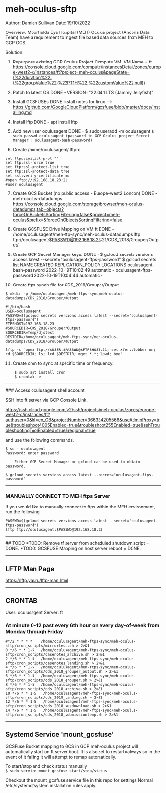 # meh-oculus-sftp

Author: Damien Sullivan
Date: 19/10/2022 

Overview: Moorfields Eye Hospital (MEH) Oculus project (Ancoris Data Team) have a requirement to ingest file based data sources from MEH to GCP GCS.  

Solution: 
1. Repurpose existing GCP Oculus Project Compute VM. VM Name = ft   
https://console.cloud.google.com/compute/instancesDetail/zones/europe-west2-c/instances/ft?project=meh-oculus&pageState=(%22duration%22:(%22groupValue%22:%22PT1H%22,%22customValue%22:null))
    
2. Patch to latest OS 
DONE - VERSION="22.04.1 LTS (Jammy Jellyfish)"

3. Install GCSFUSEs
DONE install notes for linux --> https://github.com/GoogleCloudPlatform/gcsfuse/blob/master/docs/installing.md

4. Install lftp 
DONE - apt install lftp 

5. Add new user oculusagent
DONE - 	$ sudo useradd -m oculusagent
`$ sudo passwd oculusagent (password in GCP Oculus project Secret Manager : oculusagent-bash-password) `

6. Create /home/oculusagent/.lftprc 
	   
```   
set ftps:initial-prot ""
set ftp:ssl-force true
set ftp:ssl-protect-list true
set ftp:ssl-protect-data true
set ssl:verify-certificate no
#open ftp://192.168.18.23:21
#user oculusagent
```

7. Create GCS Bucket (no public access - Europe-west2 London)
DONE - 	meh-oculus-datadumps
https://console.cloud.google.com/storage/browser/meh-oculus-datadumps;tab=objects?forceOnBucketsSortingFiltering=false&project=meh-oculus&prefix=&forceOnObjectsSortingFiltering=false 

8. Create GCSFUSE Drive Mapping on VM ft
DONE - /home/oculusagent/meh-ftp-sync/meh-oculus-datadumps
lftp ftp://oculusagent:$PASSWD@192.168.18.23:21/CDS_2018/Grouper/Output/

9. Create GCP Secret Manager keys. 
DONE - 
$ gcloud secrets versions access latest --secret="oculusagent-ftps-password"
$ gcloud secrets list
NAME                       CREATED              REPLICATION_POLICY  LOCATIONS
oculusagent-bash-password  2022-10-19T10:02:49  automatic           -
oculusagent-ftps-password  2022-10-19T10:04:44  automatic           -
	
10. Create ftps synch file for CDS_2018/Grouper/Output
```
$ mkdir -p /home/oculusagent/meh-ftps-sync/meh-oculus-datadumps/CDS_2018/Grouper/Output
	
#!/bin/bash
USER=oculusagent
PASSWD=$(gcloud secrets versions access latest --secret="oculusagent-ftps-password")
FTPSHOST=192.168.18.23
#SOURCEDIR=CDS_2018/Grouper/Output
SOURCEDIR=Temp/djstest
DESTDIR=/home/oculusagent/meh-ftps-sync/meh-oculus-datadumps/CDS_2018/Grouper/Output

lftp -c "open ftp://$USER:$PASSWD@$FTPSHOST:21; set xfer:clobber on; cd $SOURCEDIR; ls; lcd $DESTDIR; mget *.*; lpwd; bye"
```

11. Create cron to sync at specific time or frequency.

```
    $ sudo apt install cron 
    $ crontab -e
```	
---
### Access oculusagent shell account

SSH into ft server via GCP Console Link. 

https://ssh.cloud.google.com/v2/ssh/projects/meh-oculus/zones/europe-west2-c/instances/ft?authuser=0&hl=en_GB&projectNumber=366334205566&useAdminProxy=true&troubleshoot4005Enabled=true&troubleshoot255Enabled=true&sshTroubleshootingToolEnabled=true&regional=true

and use the following commands.
```
$ su - oculusagent
Password: enter password 

    Either GCP Secret Manager or gcloud can be used to obtain password. 

$ gcloud secrets versions access latest --secret="oculusagent-ftps-password"
```
--- 
### MANUALLY CONNECT TO MEH ftps Server

If you would like to manually connect to ftps within the MEH environment, run the following
```
PASSWD=$(gcloud secrets versions access latest --secret="oculusagent-ftps-password")
lftp ftp://oculusagent:$PASSWD@192.168.18.23
```
---
## TODO
*TODO: Remove tf server from scheduled shutdown script = DONE. 
*TODO: GCSFUSE Mapping on host server reboot = DONE.

---
## LFTP Man Page
https://lftp.yar.ru/lftp-man.html

---
## CRONTAB 
User: oculusagent Server: ft

### At minute 0-12 past every 6th hour on every day-of-week from Monday through Friday
```
#*/2 * * * *    /home/oculusagent/meh-ftps-sync/meh-oculus-sftp/cron_scripts/mirrortest.sh > 2>&1 
0 */6 * * 1-5   /home/oculusagent/meh-ftps-sync/meh-oculus-sftp/cron_scripts/casenotes_archive.sh > 2>&1 
2 */6 * * 1-5   /home/oculusagent/meh-ftps-sync/meh-oculus-sftp/cron_scripts/casenotes_landing.sh > 2>&1
4 */6 * * 1-5   /home/oculusagent/meh-ftps-sync/meh-oculus-sftp/cron_scripts/cds_2018_grouper_output.sh > 2>&1
6 */6 * * 1-5   /home/oculusagent/meh-ftps-sync/meh-oculus-sftp/cron_scripts/cds_2018_grouper.sh > 2>&1
8 */6 * * 1-5   /home/oculusagent/meh-ftps-sync/meh-oculus-sftp/cron_scripts/cds_2018_archive.sh > 2>&1
10 */6 * * 1-5   /home/oculusagent/meh-ftps-sync/meh-oculus-sftp/cron_scripts/cds_2018_landing.sh > 2>&1
12 */6 * * 1-5   /home/oculusagent/meh-ftps-sync/meh-oculus-sftp/cron_scripts/cds_2018_susdownload.sh > 2>&1
14 */6 * * 1-5   /home/oculusagent/meh-ftps-sync/meh-oculus-sftp/cron_scripts/cds_2018_submissiontemp.sh > 2>&1
```

---
## Systemd Service 'mount_gcsfuse'

GCSFuse Bucket mapping to GCS in GCP meh-oculus project will automatically start on ft server boot. 
It is also set to restart=always so in the event of it failing it will attempt to remap automatically. 

To start/stop and check status manually  
`$ sudo service mount_gcsfuse start/stop/status `

Checkout the mount_gcsfuse.service file in this repo for settings
Normal /etc/systemd/system installation rules apply. 